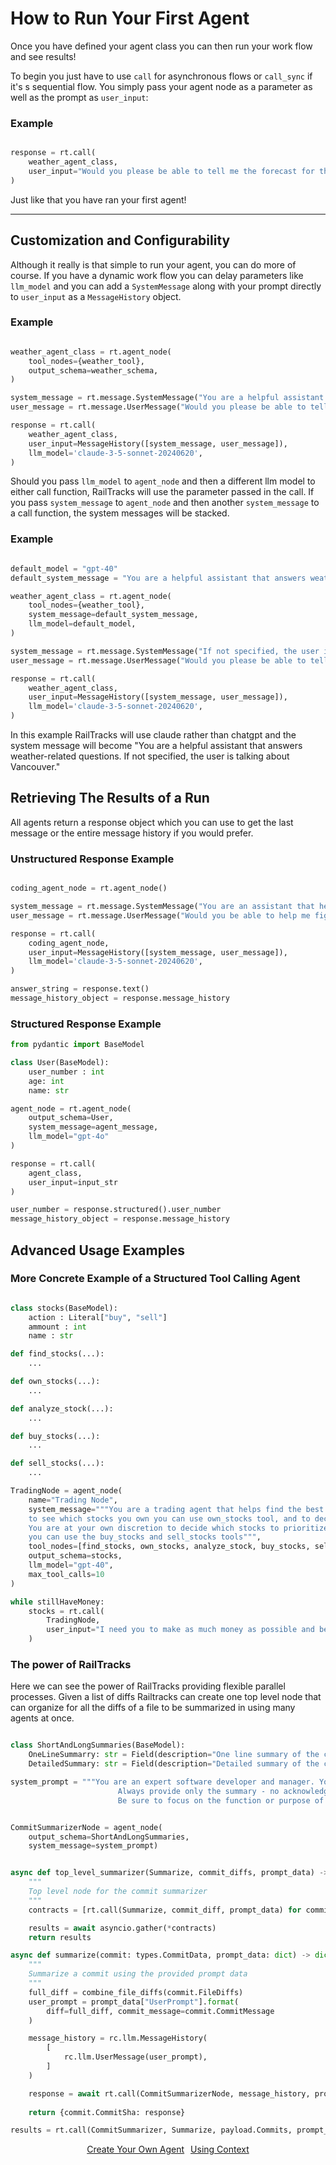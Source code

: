 # How to Run Your First Agent

Once you have defined your agent class you can then run your work flow and see results!

To begin you just have to use `call` for asynchronous flows or `call_sync` if it's s sequential flow. You simply pass your agent node as a parameter as well as the prompt as `user_input`:


### Example
```python

response = rt.call(
    weather_agent_class,
    user_input="Would you please be able to tell me the forecast for the next week?"
)
```

Just like that you have ran your first agent!

---

## Customization and Configurability

Although it really is that simple to run your agent, you can do more of course. If you have a dynamic work flow you can delay parameters like `llm_model` and you can add a `SystemMessage` along with your prompt directly to `user_input` as a `MessageHistory` object.

### Example
```python

weather_agent_class = rt.agent_node(
    tool_nodes={weather_tool},
    output_schema=weather_schema, 
)

system_message = rt.message.SystemMessage("You are a helpful assistant that answers weather-related questions.")
user_message = rt.message.UserMessage("Would you please be able to tell me the forecast for the next week?")

response = rt.call(
    weather_agent_class,
    user_input=MessageHistory([system_message, user_message]),
    llm_model='claude-3-5-sonnet-20240620',
)
```

Should you pass `llm_model` to `agent_node` and then a different llm model to either call function, RailTracks will use the parameter passed in the call. If you pass `system_message` to `agent_node` and then another `system_message` to a call function, the system messages will be stacked.

### Example
```python

default_model = "gpt-40"
default_system_message = "You are a helpful assistant that answers weather-related questions."

weather_agent_class = rt.agent_node(
    tool_nodes={weather_tool},
    system_message=default_system_message,
    llm_model=default_model,
)

system_message = rt.message.SystemMessage("If not specified, the user is talking about Vancouver.")
user_message = rt.message.UserMessage("Would you please be able to tell me the forecast for the next week?")

response = rt.call(
    weather_agent_class,
    user_input=MessageHistory([system_message, user_message]),
    llm_model='claude-3-5-sonnet-20240620',
)
```
In this example RailTracks will use claude rather than chatgpt and the system message will become
"You are a helpful assistant that answers weather-related questions. If not specified, the user is talking about Vancouver."

## Retrieving The Results of a Run

All agents return a response object which you can use to get the last message or the entire message history if you would prefer.

### Unstructured Response Example
```python

coding_agent_node = rt.agent_node()

system_message = rt.message.SystemMessage("You are an assistant that helps users write code and learn about coding.")
user_message = rt.message.UserMessage("Would you be able to help me figure out a good solution to running agentic flows?")

response = rt.call(
    coding_agent_node,
    user_input=MessageHistory([system_message, user_message]),
    llm_model='claude-3-5-sonnet-20240620',
)

answer_string = response.text()
message_history_object = response.message_history
```

### Structured Response Example
```python
from pydantic import BaseModel

class User(BaseModel):
    user_number : int
    age: int
    name: str

agent_node = rt.agent_node(
    output_schema=User,
    system_message=agent_message,
    llm_model="gpt-4o"
)

response = rt.call(
    agent_class,
    user_input=input_str
)

user_number = response.structured().user_number
message_history_object = response.message_history
```

## Advanced Usage Examples

### More Concrete Example of a Structured Tool Calling Agent

```python

class stocks(BaseModel):
    action : Literal["buy", "sell"]
    ammount : int
    name : str

def find_stocks(...):
    ...

def own_stocks(...):
    ...

def analyze_stock(...):
    ...

def buy_stocks(...):
    ...

def sell_stocks(...):
    ...

TradingNode = agent_node(
    name="Trading Node",
    system_message="""You are a trading agent that helps find the best stocks to buy and sell. To find stocks you can use the find_stocks tool,
    to see which stocks you own you can use own_stocks tool, and to decide whether or not to buy a stock you must use the analyze_stock tool.
    You are at your own discretion to decide which stocks to prioritize looking at. Once you have confirmed a stock is good to sell or buy, 
    you can use the buy_stocks and sell_stocks tools""",
    tool_nodes=[find_stocks, own_stocks, analyze_stock, buy_stocks, sell_stocks],
    output_schema=stocks,
    llm_model="gpt-40",
    max_tool_calls=10
)

while stillHaveMoney:
    stocks = rt.call(
        TradingNode,
        user_input="I need you to make as much money as possible and beat the market. #DiamondHands"
    )

```

### The power of RailTracks

Here we can see the power of RailTracks providing flexible parallel processes. Given a list of diffs Railtracks can create one top level node that can organize for all the diffs of a file to be summarized in using many agents at once.

```python

class ShortAndLongSummaries(BaseModel):
    OneLineSummarry: str = Field(description="One line summary of the commit")
    DetailedSummary: str = Field(description="Detailed summary of the commit")

system_prompt = """You are an expert software developer and manager. Your job is to look at developers' code updates, and summarize what was done in a brief but understable way. 
                        Always provide only the summary - no acknowledgements or greetings. You are to generate a brief one-line summary as well as a longer more detailed one. 
                        Be sure to focus on the function or purpose of the changes made rather than the minutiae of the code changes. If the diff is short, your detailed summary can be brief."""


CommitSummarizerNode = agent_node(
    output_schema=ShortAndLongSummaries,
    system_message=system_prompt)


async def top_level_summarizer(Summarize, commit_diffs, prompt_data) -> list[dict]: 
    """
    Top level node for the commit summarizer
    """
    contracts = [rt.call(Summarize, commit_diff, prompt_data) for commit_diff in commit_diffs]

    results = await asyncio.gather(*contracts)
    return results

async def summarize(commit: types.CommitData, prompt_data: dict) -> dict:
    """
    Summarize a commit using the provided prompt data
    """
    full_diff = combine_file_diffs(commit.FileDiffs)
    user_prompt = prompt_data["UserPrompt"].format(
        diff=full_diff, commit_message=commit.CommitMessage
    )

    message_history = rc.llm.MessageHistory(
        [
            rc.llm.UserMessage(user_prompt),
        ]
    )

    response = await rt.call(CommitSummarizerNode, message_history, prompt_data["llm_prompt"])
    
    return {commit.CommitSha: response}

results = rt.call(CommitSummarizer, Summarize, payload.Commits, prompt_data)
```



<p style="text-align:center;">
  <a href="../tools_mcp/create_your_own" class="md-button" style="margin:3px">Create Your Own Agent</a>
  <a href="../advanced_usage/context" class="md-button" style="margin:3px">Using Context</a>
</p>
